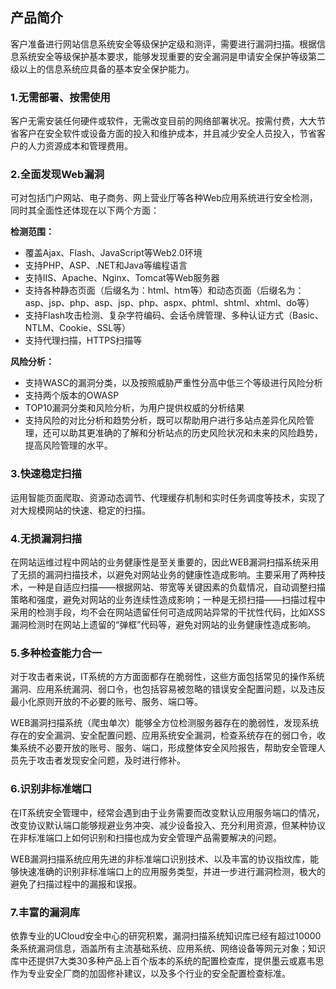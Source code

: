 

## 产品简介

客户准备进行网站信息系统安全等级保护定级和测评，需要进行漏洞扫描。根据信息系统安全等级保护基本要求，能够发现重要的安全漏洞是申请安全保护等级第二级以上的信息系统应具备的基本安全保护能力。

### 1.无需部署、按需使用

客户无需安装任何硬件或软件，无需改变目前的网络部署状况。按需付费，大大节省客户在安全软件或设备方面的投入和维护成本，并且减少安全人员投入，节省客户的人力资源成本和管理费用。

### 2.全面发现Web漏洞

可对包括门户网站、电子商务、网上营业厅等各种Web应用系统进行安全检测，同时其全面性还体现在以下两个方面：

**检测范围：**

* 覆盖Ajax、Flash、JavaScript等Web2.0环境
* 支持PHP、ASP、.NET和Java等编程语言
* 支持IIS、Apache、Nginx、Tomcat等Web服务器
* 支持各种静态页面（后缀名为：html、htm等）和动态页面（后缀名为：asp、jsp、php、asp、jsp、php、aspx、phtml、shtml、xhtml、do等）
* 支持Flash攻击检测、复杂字符编码、会话令牌管理、多种认证方式（Basic、NTLM、Cookie、SSL等）
* 支持代理扫描，HTTPS扫描等

**风险分析：**

* 支持WASC的漏洞分类，以及按照威胁严重性分高中低三个等级进行风险分析
* 支持两个版本的OWASP
* TOP10漏洞分类和风险分析，为用户提供权威的分析结果
* 支持风险的对比分析和趋势分析，既可以帮助用户进行多站点差异化风险管理，还可以助其更准确的了解和分析站点的历史风险状况和未来的风险趋势，提高风险管理的水平。

### 3.快速稳定扫描

运用智能页面爬取、资源动态调节、代理缓存机制和实时任务调度等技术，实现了对大规模网站的快速、稳定的扫描。

### 4.无损漏洞扫描

在网站运维过程中网站的业务健康性是至关重要的，因此WEB漏洞扫描系统采用了无损的漏洞扫描技术，以避免对网站业务的健康性造成影响。主要采用了两种技术，一种是自适应扫描——根据网站、带宽等关键因素的负载情况，自动调整扫描策略和强度，避免对网站的业务连续性造成影响；一种是无损扫描——扫描过程中采用的检测手段，均不会在网站遗留任何可造成网站异常的干扰性代码，比如XSS漏洞检测时在网站上遗留的“弹框”代码等，避免对网站的业务健康性造成影响。

### 5.多种检查能力合一

对于攻击者来说，IT系统的方方面面都存在脆弱性，这些方面包括常见的操作系统漏洞、应用系统漏洞、弱口令，也包括容易被忽略的错误安全配置问题，以及违反最小化原则开放的不必要的账号、服务、端口等。

WEB漏洞扫描系统（爬虫单次）能够全方位检测服务器存在的脆弱性，发现系统存在的安全漏洞、安全配置问题、应用系统安全漏洞，检查系统存在的弱口令，收集系统不必要开放的账号、服务、端口，形成整体安全风险报告，帮助安全管理人员先于攻击者发现安全问题，及时进行修补。

### 6.识别非标准端口

在IT系统安全管理中，经常会遇到由于业务需要而改变默认应用服务端口的情况，改变协议默认端口能够规避业务冲突、减少设备投入、充分利用资源，但某种协议在非标准端口上如何识别和扫描也成为安全管理产品需要解决的问题。

WEB漏洞扫描系统应用先进的非标准端口识别技术、以及丰富的协议指纹库，能够快速准确的识别非标准端口上的应用服务类型，并进一步进行漏洞检测，极大的避免了扫描过程中的漏报和误报。

### 7.丰富的漏洞库

依靠专业的UCloud安全中心的研究积累，漏洞扫描系统知识库已经有超过10000条系统漏洞信息，涵盖所有主流基础系统、应用系统、网络设备等网元对象；知识库中还提供7大类30多种产品上百个版本的系统的配置检查库，提供墨云或嘉韦思作为专业安全厂商的加固修补建议，以及多个行业的安全配置检查标准。
